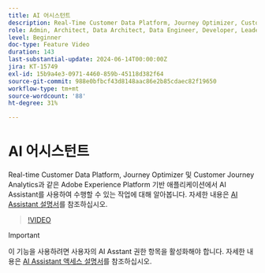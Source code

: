 ```yaml
---
title: AI 어시스턴트
description: Real-Time Customer Data Platform, Journey Optimizer, Customer Journey Analytics와 같은 Adobe Experience Platform 기반 애플리케이션에서 AI 어시스턴트로 무엇을 할 수 있는지 알아보십시오.
role: Admin, Architect, Data Architect, Data Engineer, Developer, Leader, User
level: Beginner
doc-type: Feature Video
duration: 143
last-substantial-update: 2024-06-14T00:00:00Z
jira: KT-15749
exl-id: 15b9a4e3-0971-4460-859b-45118d382f64
source-git-commit: 988e0bfbcf43d8148aac86e2b85cdaec82f19650
workflow-type: tm+mt
source-wordcount: '88'
ht-degree: 31%

---
```


# AI 어시스턴트

Real-time Customer Data Platform, Journey Optimizer 및 Customer Journey Analytics과 같은 Adobe Experience Platform 기반 애플리케이션에서 AI Assistant를 사용하여 수행할 수 있는 작업에 대해 알아봅니다. 자세한 내용은 [AI Assistant 설명서](https://experienceleague.adobe.com/en/docs/experience-platform/ai-assistant/home)를 참조하십시오.

>[!VIDEO](https://video.tv.adobe.com/v/3429845/?learn=on)

>[!IMPORTANT]
>
> 이 기능을 사용하려면 사용자의 AI Asstant 권한 항목을 활성화해야 합니다. 자세한 내용은 [AI Assistant 액세스 설명서](https://experienceleague.adobe.com/en/docs/experience-platform/ai-assistant/access)를 참조하십시오.
